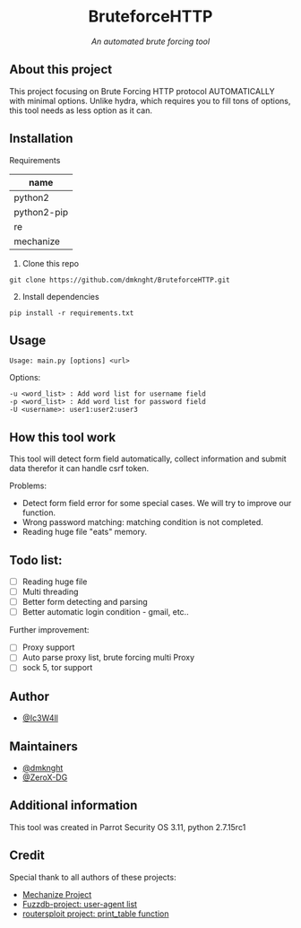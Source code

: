 <h1 align='center'>BruteforceHTTP</h1>
<p align='center'><i>An automated brute forcing tool</i></p>

## About this project
This project focusing on Brute Forcing HTTP protocol AUTOMATICALLY with minimal options. Unlike hydra, which requires you to fill tons of options, this tool needs as less option as it can.

## Installation

Requirements

| name        |
|-------------|
| python2     |
| python2-pip |
| re          |
| mechanize   |

1. Clone this repo
```
git clone https://github.com/dmknght/BruteforceHTTP.git
```
2. Install dependencies
```
pip install -r requirements.txt
```

## Usage
```
Usage: main.py [options] <url>
```
Options:

 ```
 -u <word_list> : Add word list for username field
 -p <word_list> : Add word list for password field
 -U <username>: user1:user2:user3
 ```

## How this tool work
This tool will detect form field automatically, collect information and submit data therefor it can handle csrf token.

Problems:
 - Detect form field error for some special cases. We will try to improve our function.
 - Wrong password matching: matching condition is not completed.
 - Reading huge file "eats" memory.

## Todo list:

- [ ] Reading huge file
- [ ] Multi threading
- [ ] Better form detecting and parsing
- [ ] Better automatic login condition - gmail, etc..

Further improvement:
- [ ] Proxy support
- [ ] Auto parse proxy list, brute forcing multi Proxy
- [ ] sock 5, tor support

## Author
- [@Ic3W4ll](https://github.com/dmknght)

## Maintainers
- [@dmknght](https://github.com/dmknght)
- [@ZeroX-DG](https://github.com/ZeroX-DG)

## Additional information
This tool was created in Parrot Security OS 3.11, python 2.7.15rc1

## Credit
Special thank to all authors of these projects:
- [Mechanize Project](http://wwwsearch.sourceforge.net/mechanize/)
- [Fuzzdb-project: user-agent list](https://github.com/fuzzdb-project/fuzzdb/blob/master/discovery/UserAgent/UserAgentListCommon.txt)
- [routersploit project: print_table function](https://github.com/threat9/routersploit/blob/master/routersploit/core/exploit/printer.py)
